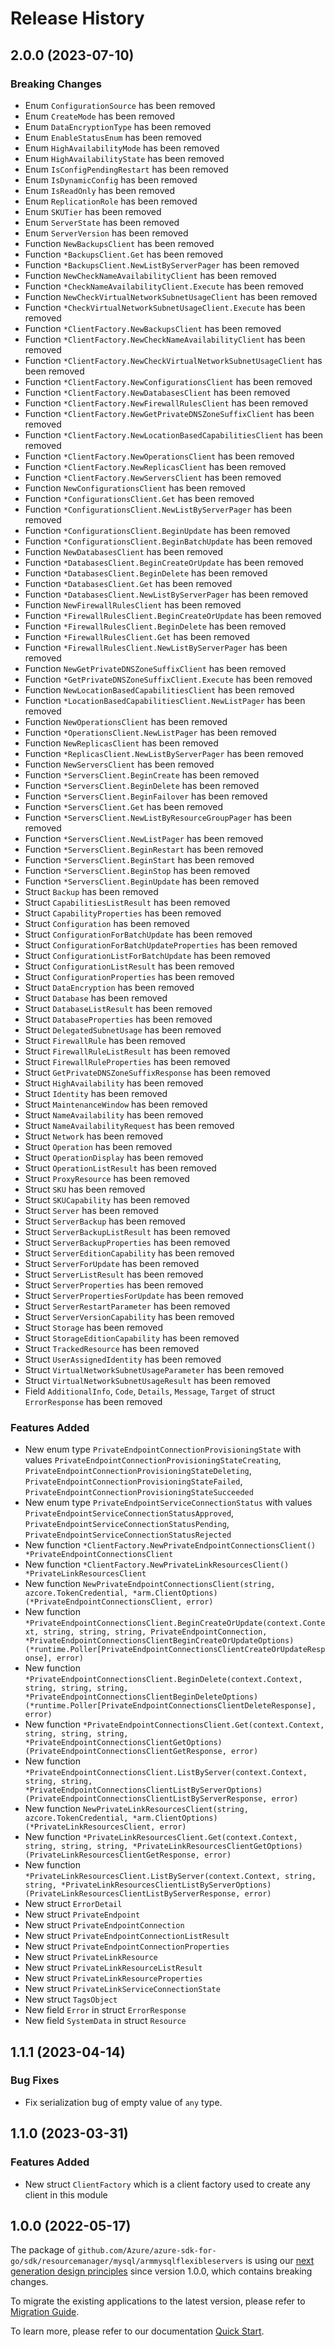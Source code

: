 # Release History

## 2.0.0 (2023-07-10)
### Breaking Changes

- Enum `ConfigurationSource` has been removed
- Enum `CreateMode` has been removed
- Enum `DataEncryptionType` has been removed
- Enum `EnableStatusEnum` has been removed
- Enum `HighAvailabilityMode` has been removed
- Enum `HighAvailabilityState` has been removed
- Enum `IsConfigPendingRestart` has been removed
- Enum `IsDynamicConfig` has been removed
- Enum `IsReadOnly` has been removed
- Enum `ReplicationRole` has been removed
- Enum `SKUTier` has been removed
- Enum `ServerState` has been removed
- Enum `ServerVersion` has been removed
- Function `NewBackupsClient` has been removed
- Function `*BackupsClient.Get` has been removed
- Function `*BackupsClient.NewListByServerPager` has been removed
- Function `NewCheckNameAvailabilityClient` has been removed
- Function `*CheckNameAvailabilityClient.Execute` has been removed
- Function `NewCheckVirtualNetworkSubnetUsageClient` has been removed
- Function `*CheckVirtualNetworkSubnetUsageClient.Execute` has been removed
- Function `*ClientFactory.NewBackupsClient` has been removed
- Function `*ClientFactory.NewCheckNameAvailabilityClient` has been removed
- Function `*ClientFactory.NewCheckVirtualNetworkSubnetUsageClient` has been removed
- Function `*ClientFactory.NewConfigurationsClient` has been removed
- Function `*ClientFactory.NewDatabasesClient` has been removed
- Function `*ClientFactory.NewFirewallRulesClient` has been removed
- Function `*ClientFactory.NewGetPrivateDNSZoneSuffixClient` has been removed
- Function `*ClientFactory.NewLocationBasedCapabilitiesClient` has been removed
- Function `*ClientFactory.NewOperationsClient` has been removed
- Function `*ClientFactory.NewReplicasClient` has been removed
- Function `*ClientFactory.NewServersClient` has been removed
- Function `NewConfigurationsClient` has been removed
- Function `*ConfigurationsClient.Get` has been removed
- Function `*ConfigurationsClient.NewListByServerPager` has been removed
- Function `*ConfigurationsClient.BeginUpdate` has been removed
- Function `*ConfigurationsClient.BeginBatchUpdate` has been removed
- Function `NewDatabasesClient` has been removed
- Function `*DatabasesClient.BeginCreateOrUpdate` has been removed
- Function `*DatabasesClient.BeginDelete` has been removed
- Function `*DatabasesClient.Get` has been removed
- Function `*DatabasesClient.NewListByServerPager` has been removed
- Function `NewFirewallRulesClient` has been removed
- Function `*FirewallRulesClient.BeginCreateOrUpdate` has been removed
- Function `*FirewallRulesClient.BeginDelete` has been removed
- Function `*FirewallRulesClient.Get` has been removed
- Function `*FirewallRulesClient.NewListByServerPager` has been removed
- Function `NewGetPrivateDNSZoneSuffixClient` has been removed
- Function `*GetPrivateDNSZoneSuffixClient.Execute` has been removed
- Function `NewLocationBasedCapabilitiesClient` has been removed
- Function `*LocationBasedCapabilitiesClient.NewListPager` has been removed
- Function `NewOperationsClient` has been removed
- Function `*OperationsClient.NewListPager` has been removed
- Function `NewReplicasClient` has been removed
- Function `*ReplicasClient.NewListByServerPager` has been removed
- Function `NewServersClient` has been removed
- Function `*ServersClient.BeginCreate` has been removed
- Function `*ServersClient.BeginDelete` has been removed
- Function `*ServersClient.BeginFailover` has been removed
- Function `*ServersClient.Get` has been removed
- Function `*ServersClient.NewListByResourceGroupPager` has been removed
- Function `*ServersClient.NewListPager` has been removed
- Function `*ServersClient.BeginRestart` has been removed
- Function `*ServersClient.BeginStart` has been removed
- Function `*ServersClient.BeginStop` has been removed
- Function `*ServersClient.BeginUpdate` has been removed
- Struct `Backup` has been removed
- Struct `CapabilitiesListResult` has been removed
- Struct `CapabilityProperties` has been removed
- Struct `Configuration` has been removed
- Struct `ConfigurationForBatchUpdate` has been removed
- Struct `ConfigurationForBatchUpdateProperties` has been removed
- Struct `ConfigurationListForBatchUpdate` has been removed
- Struct `ConfigurationListResult` has been removed
- Struct `ConfigurationProperties` has been removed
- Struct `DataEncryption` has been removed
- Struct `Database` has been removed
- Struct `DatabaseListResult` has been removed
- Struct `DatabaseProperties` has been removed
- Struct `DelegatedSubnetUsage` has been removed
- Struct `FirewallRule` has been removed
- Struct `FirewallRuleListResult` has been removed
- Struct `FirewallRuleProperties` has been removed
- Struct `GetPrivateDNSZoneSuffixResponse` has been removed
- Struct `HighAvailability` has been removed
- Struct `Identity` has been removed
- Struct `MaintenanceWindow` has been removed
- Struct `NameAvailability` has been removed
- Struct `NameAvailabilityRequest` has been removed
- Struct `Network` has been removed
- Struct `Operation` has been removed
- Struct `OperationDisplay` has been removed
- Struct `OperationListResult` has been removed
- Struct `ProxyResource` has been removed
- Struct `SKU` has been removed
- Struct `SKUCapability` has been removed
- Struct `Server` has been removed
- Struct `ServerBackup` has been removed
- Struct `ServerBackupListResult` has been removed
- Struct `ServerBackupProperties` has been removed
- Struct `ServerEditionCapability` has been removed
- Struct `ServerForUpdate` has been removed
- Struct `ServerListResult` has been removed
- Struct `ServerProperties` has been removed
- Struct `ServerPropertiesForUpdate` has been removed
- Struct `ServerRestartParameter` has been removed
- Struct `ServerVersionCapability` has been removed
- Struct `Storage` has been removed
- Struct `StorageEditionCapability` has been removed
- Struct `TrackedResource` has been removed
- Struct `UserAssignedIdentity` has been removed
- Struct `VirtualNetworkSubnetUsageParameter` has been removed
- Struct `VirtualNetworkSubnetUsageResult` has been removed
- Field `AdditionalInfo`, `Code`, `Details`, `Message`, `Target` of struct `ErrorResponse` has been removed

### Features Added

- New enum type `PrivateEndpointConnectionProvisioningState` with values `PrivateEndpointConnectionProvisioningStateCreating`, `PrivateEndpointConnectionProvisioningStateDeleting`, `PrivateEndpointConnectionProvisioningStateFailed`, `PrivateEndpointConnectionProvisioningStateSucceeded`
- New enum type `PrivateEndpointServiceConnectionStatus` with values `PrivateEndpointServiceConnectionStatusApproved`, `PrivateEndpointServiceConnectionStatusPending`, `PrivateEndpointServiceConnectionStatusRejected`
- New function `*ClientFactory.NewPrivateEndpointConnectionsClient() *PrivateEndpointConnectionsClient`
- New function `*ClientFactory.NewPrivateLinkResourcesClient() *PrivateLinkResourcesClient`
- New function `NewPrivateEndpointConnectionsClient(string, azcore.TokenCredential, *arm.ClientOptions) (*PrivateEndpointConnectionsClient, error)`
- New function `*PrivateEndpointConnectionsClient.BeginCreateOrUpdate(context.Context, string, string, string, PrivateEndpointConnection, *PrivateEndpointConnectionsClientBeginCreateOrUpdateOptions) (*runtime.Poller[PrivateEndpointConnectionsClientCreateOrUpdateResponse], error)`
- New function `*PrivateEndpointConnectionsClient.BeginDelete(context.Context, string, string, string, *PrivateEndpointConnectionsClientBeginDeleteOptions) (*runtime.Poller[PrivateEndpointConnectionsClientDeleteResponse], error)`
- New function `*PrivateEndpointConnectionsClient.Get(context.Context, string, string, string, *PrivateEndpointConnectionsClientGetOptions) (PrivateEndpointConnectionsClientGetResponse, error)`
- New function `*PrivateEndpointConnectionsClient.ListByServer(context.Context, string, string, *PrivateEndpointConnectionsClientListByServerOptions) (PrivateEndpointConnectionsClientListByServerResponse, error)`
- New function `NewPrivateLinkResourcesClient(string, azcore.TokenCredential, *arm.ClientOptions) (*PrivateLinkResourcesClient, error)`
- New function `*PrivateLinkResourcesClient.Get(context.Context, string, string, string, *PrivateLinkResourcesClientGetOptions) (PrivateLinkResourcesClientGetResponse, error)`
- New function `*PrivateLinkResourcesClient.ListByServer(context.Context, string, string, *PrivateLinkResourcesClientListByServerOptions) (PrivateLinkResourcesClientListByServerResponse, error)`
- New struct `ErrorDetail`
- New struct `PrivateEndpoint`
- New struct `PrivateEndpointConnection`
- New struct `PrivateEndpointConnectionListResult`
- New struct `PrivateEndpointConnectionProperties`
- New struct `PrivateLinkResource`
- New struct `PrivateLinkResourceListResult`
- New struct `PrivateLinkResourceProperties`
- New struct `PrivateLinkServiceConnectionState`
- New struct `TagsObject`
- New field `Error` in struct `ErrorResponse`
- New field `SystemData` in struct `Resource`


## 1.1.1 (2023-04-14)
### Bug Fixes

- Fix serialization bug of empty value of `any` type.


## 1.1.0 (2023-03-31)
### Features Added

- New struct `ClientFactory` which is a client factory used to create any client in this module


## 1.0.0 (2022-05-17)

The package of `github.com/Azure/azure-sdk-for-go/sdk/resourcemanager/mysql/armmysqlflexibleservers` is using our [next generation design principles](https://azure.github.io/azure-sdk/general_introduction.html) since version 1.0.0, which contains breaking changes.

To migrate the existing applications to the latest version, please refer to [Migration Guide](https://aka.ms/azsdk/go/mgmt/migration).

To learn more, please refer to our documentation [Quick Start](https://aka.ms/azsdk/go/mgmt).
